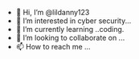 - 👋 Hi, I’m @lildanny123
- 👀 I’m interested in cyber security...
- 🌱 I’m currently learning ..coding.
- 💞️ I’m looking to collaborate on ...
- 📫 How to reach me ...

<!---
lildanny123/lildanny123 is a ✨ special ✨ repository because its `README.md` (this file) appears on your GitHub profile.
You can click the Preview link to take a look at your changes.
--->
